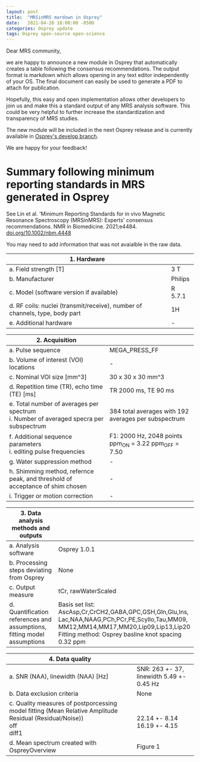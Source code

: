 ```yaml
---
layout: post
title:  "MRSinMRS mardown in Osprey"
date:   2021-04-26 18:00:00 -0500
categories: Osprey update
tags: Osprey open-source open-science
---
```

Dear MRS community,

we are happy to announce a new module in Osprey that automatically creates a table following the consensus recommendations. The output format is markdown which allows opening in any text editor independently of your OS. The final document can easily be used to generate a PDF to attach for publication.

Hopefully, this easy and open implementation allows other developers to join us and make this a standard output of any MRS analysis software. This could be very helpful to further increase the standardization and transparency of MRS studies.

The new module will be included in the next Osprey release and is currently available in [Osprey's develop branch](https://github.com/schorschinho/osprey).

We are happy for your feedback!


 # Summary following minimum reporting standards in MRS generated in Osprey
 See Lin et al. 'Minimum Reporting Standards for in vivo Magnetic Resonance Spectroscopy (MRSinMRS): Experts' consensus recommendations. NMR in Biomedicine. 2021;e4484.
 [doi.org/10.1002/nbm.4448](https://doi.org/10.1002/nbm.4448)


 You may need to add information that was not avaialble in the raw data.

|1. Hardware|  |
|--|--|
|a. Field strength [T]| 3 T|
|b. Manufacturer| Philips|
|c. Model (software version if available)| R 5.7.1|
|d. RF coils: nuclei (transmit/receive), number of channels, type, body part| 1H |
|e. Additional hardware| -|


|2. Acquisition|  |
|--|--|
|a. Pulse sequence | MEGA_PRESS_FF|
|b. Volume of interest (VOI) locations | -|
|c. Nominal VOI size [mm^3]| 30 x 30 x 30 mm^3|
|d. Repetition time (TR), echo time (TE) [ms]| TR 2000 ms, TE 90 ms|
|e. Total number of averages per spectrum <br> i. Number of averaged specra per subspectrum | 384 total averages with 192 averages per subspectrum|
|f. Additional sequence parameters <br> i. editing pulse frequencies | F1: 2000 Hz, 2048 points <br> ppm<sub>ON</sub> = 3.22 ppm<sub>OFF</sub> = 7.50 |
|g. Water suppression method | -|
|h. Shimming method, refernce peak, and threshold of acceptance of shim chosen | -|
|i. Trigger or motion correction| -|


|3. Data analysis methods and outputs|  |
|--|--|
|a. Analysis software | Osprey 1.0.1|
|b. Processing steps deviating from Osprey | None|
|c. Output measure | tCr, rawWaterScaled
|d. Quantification references and assumptions, fitting model assumptions| Basis set list:<br> AscAsp,Cr,CrCH2,GABA,GPC,GSH,Gln,Glu,Ins,<br>Lac,NAA,NAAG,PCh,PCr,PE,Scyllo,Tau,MM09,<br>MM12,MM14,MM17,MM20,Lip09,Lip13,Lip20 <br>Fitting method: Osprey basline knot spacing 0.32 ppm


|4. Data quality|  |
|--|--|
|a. SNR (NAA), linewidth (NAA) [Hz] | SNR: 263 +- 37, linewidth 5.49 +- 0.45 Hz|
|b. Data exclusion criteria | None|
|c. Quality measures of postporcessing model fitting (Mean Relative Amplitude Residual (Residual/Noise)) <br> off <br> diff1 |<br> 22.14 +- 8.14  <br> 16.19 +- 4.15
|d. Mean spectrum created with OspreyOverview| Figure 1
